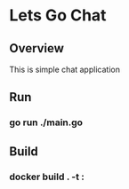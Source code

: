 # Lets Go Chat

## Overview

This is simple chat application

## Run

### go run ./main.go

## Build

### docker build . -t <repo>:<version>